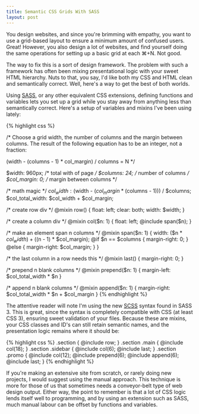 ```yaml
---
title: Semantic CSS Grids With SASS
layout: post
---
```


You design websites, and since you're brimming with empathy, you want to use a grid-based layout to ensure a minimum amount of confused users. Great! However, you also design a lot of websites, and find yourself doing the same operations for setting up a basic grid at each ⌘+N. Not good.

The way to fix this is a sort of design framework. The problem with such a framework has often been mixing presentational logic with your sweet HTML hierarchy. Nuts to that, you say, I'd like both my CSS and HTML clean and semantically correct. Well, here's a way to get the best of both worlds.

Using [SASS][1], or any other equivalent CSS extensions, defining functions and variables lets you set up a grid while you stay away from anything less than semantically correct. Here's a setup of variables and mixins I've been using lately:

{% highlight css %}

/*
  Choose a grid width, the number of columns and the margin between columns.
  The result of the following equation has to be an integer, not a fraction:
  
  (width - (columns - 1) * col_margin) / columns = N
*/

$width: 960px;   /* total with of page */
$columns: 24;    /* number of columns */
$col_margin: 0;  /* margin between columns */

/* math magic */
$col_width: ($width - ($col_margin * ($columns - 1))) / $columns;
$col_total_width: $col_width + $col_margin;  

/* create row div */
@mixin row() {
  float: left;
  clear: both;
  width: $width;
}

/* create a column div */
@mixin col($n: 1) {
  float: left;
  @include span($n);
}

/* make an element span n columns */
@mixin span($n: 1) {
  width: ($n * $col_width) + (($n - 1) * $col_margin);
  @if $n == $columns {
    margin-right: 0;
  } @else {
    margin-right: $col_margin;
  }
}

/* the last column in a row needs this */
@mixin last() {
  margin-right: 0;
}

/* prepend n blank columns  */
@mixin prepend($n: 1) {
  margin-left: $col_total_width * $n
}

/* append n blank columns */
@mixin append($n: 1) {
  margin-right: $col_total_width * $n + $col_margin
}
{% endhighlight %}

The attentive reader will note I'm using the new [SCSS][2] syntax found in SASS 3. This is great, since the syntax is completely compatible with CSS (at least CSS 3), ensuring sweet validation of your files. Because these are mixins, your CSS classes and ID's can still retain semantic names, and the presentation logic remains where it should be:

{% highlight css %}
.section { @include row; }
.section .main { @include col(18); }
.section .sidebar { @include col(6); @include last; }
.section .promo { 
  @include col(12); 
  @include prepend(6); 
  @include append(6); 
  @include last;
}
{% endhighlight %}

If you're making an extensive site from scratch, or rarely doing new projects, I would suggest using the manual approach. This technique is more for those of us that sometimes needs a conveyor-belt type of web design output. Either way, the point to remember is that a lot of CSS logic lends itself well to programming, and by using an extension such as SASS, much manual labour can be offset by functions and variables.

  [1]: http://sass-lang.com/
  [2]: http://sass-lang.com/docs/yardoc/file.SASS_CHANGELOG.html#scss_sassy_css